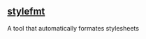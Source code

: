 ## [stylefmt](https://github.com/morishitter/stylefmt)
A tool that automatically formates stylesheets
